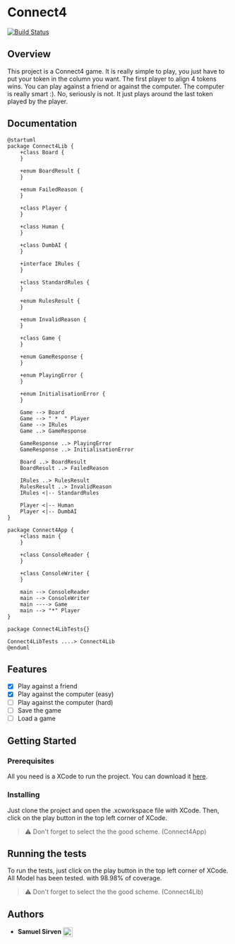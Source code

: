 # Connect4

[![Build Status](https://codefirst.iut.uca.fr/api/badges/samuel.sirven/Connect4/status.svg)](https://codefirst.iut.uca.fr/samuel.sirven/Connect4)

## Overview
This project is a Connect4 game. It is really simple to play, you just have to put your token in the column you want. The first player to align 4 tokens wins. You can play against a friend or against the computer. The computer is really smart :). No, seriously is not. It just plays around the last token played by the player.

## Documentation
```plantuml
@startuml
package Connect4Lib {
    +class Board {
    }

    +enum BoardResult {
    }

    +enum FailedReason {
    }

    +class Player {
    }

    +class Human {
    }

    +class DumbAI {
    }

    +interface IRules {
    }

    +class StandardRules {
    }

    +enum RulesResult {
    }

    +enum InvalidReason {
    }

    +class Game {
    }

    +enum GameResponse {
    }

    +enum PlayingError {
    }

    +enum InitialisationError {
    }

    Game --> Board
    Game --> " *  " Player 
    Game --> IRules
    Game ..> GameResponse

    GameResponse ..> PlayingError
    GameResponse ..> InitialisationError

    Board ..> BoardResult
    BoardResult ..> FailedReason

    IRules ..> RulesResult
    RulesResult ..> InvalidReason
    IRules <|-- StandardRules

    Player <|-- Human
    Player <|-- DumbAI
}

package Connect4App {
    +class main {
    }

    +class ConsoleReader {
    }

    +class ConsoleWriter {
    }

    main --> ConsoleReader
    main --> ConsoleWriter
    main ----> Game
    main --> "*" Player
}

package Connect4LibTests{} 

Connect4LibTests ....> Connect4Lib
@enduml
```



## Features
- [x] Play against a friend
- [x] Play against the computer (easy)
- [ ] Play against the computer (hard)
- [ ] Save the game
- [ ] Load a game

## Getting Started
### Prerequisites
All you need is a XCode to run the project. You can download it [here](https://developer.apple.com/xcode/).

### Installing
Just clone the project and open the .xcworkspace file with XCode.
Then, click on the play button in the top left corner of XCode.
> :warning: Don't forget to select the the good scheme. (Connect4App)

## Running the tests
To run the tests, just click on the play button in the top left corner of XCode.
All Model has been tested. with 98.98% of coverage.
> :warning: Don't forget to select the the good scheme. (Connect4Lib)

## Authors
- **Samuel Sirven** [<img align="center" alt="samuel | Github" width="22px" src="https://github.githubassets.com/favicons/favicon.svg" />](https://github.com/iShoFen)
